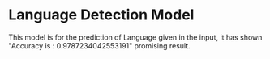 # Language Detection Model

This model is for the prediction of Language given in the input, 
it has shown "Accuracy is : 0.9787234042553191" promising result.


